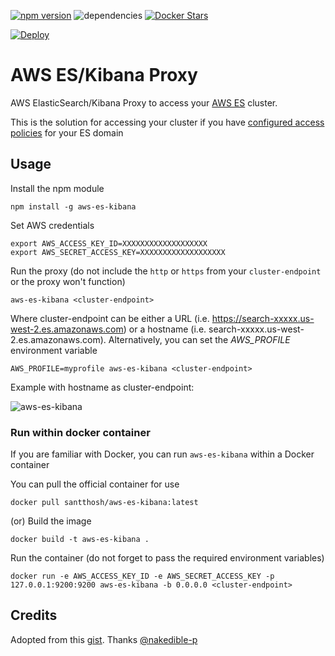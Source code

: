 [![npm version](https://badge.fury.io/js/aws-es-kibana.svg)](https://badge.fury.io/js/aws-es-kibana) ![dependencies](https://david-dm.org/santthosh/aws-es-kibana.svg)
[![Docker Stars](https://img.shields.io/docker/stars/santthosh/aws-es-kibana.svg)](https://registry.hub.docker.com/v2/repositories/santthosh/aws-es-kibana/stars/count/)

[![Deploy](https://www.herokucdn.com/deploy/button.svg)](https://heroku.com/deploy?template=https://github.com/santthosh/aws-es-kibana)

# AWS ES/Kibana Proxy

AWS ElasticSearch/Kibana Proxy to access your [AWS ES](https://aws.amazon.com/elasticsearch-service/) cluster.

This is the solution for accessing your cluster if you have [configured access policies](http://docs.aws.amazon.com/elasticsearch-service/latest/developerguide/es-createupdatedomains.html#es-createdomain-configure-access-policies) for your ES domain

## Usage

Install the npm module

    npm install -g aws-es-kibana

Set AWS credentials

    export AWS_ACCESS_KEY_ID=XXXXXXXXXXXXXXXXXXX
    export AWS_SECRET_ACCESS_KEY=XXXXXXXXXXXXXXXXXXX

Run the proxy (do not include the `http` or `https` from your `cluster-endpoint` or the proxy won't function)

    aws-es-kibana <cluster-endpoint>

Where cluster-endpoint can be either a URL (i.e. https://search-xxxxx.us-west-2.es.amazonaws.com) or a hostname (i.e. search-xxxxx.us-west-2.es.amazonaws.com).
Alternatively, you can set the _AWS_PROFILE_ environment variable

    AWS_PROFILE=myprofile aws-es-kibana <cluster-endpoint>

Example with hostname as cluster-endpoint:

![aws-es-kibana](https://raw.githubusercontent.com/santthosh/aws-es-kibana/master/aws-es-kibana.png)

### Run within docker container

If you are familiar with Docker, you can run `aws-es-kibana` within a Docker container

You can pull the official container for use

    docker pull santthosh/aws-es-kibana:latest

(or) Build the image

	docker build -t aws-es-kibana .

Run the container (do not forget to pass the required environment variables)

	docker run -e AWS_ACCESS_KEY_ID -e AWS_SECRET_ACCESS_KEY -p 127.0.0.1:9200:9200 aws-es-kibana -b 0.0.0.0 <cluster-endpoint>


## Credits

Adopted from this [gist](https://gist.github.com/nakedible-p/ad95dfb1c16e75af1ad5). Thanks [@nakedible-p](https://github.com/nakedible-p)

